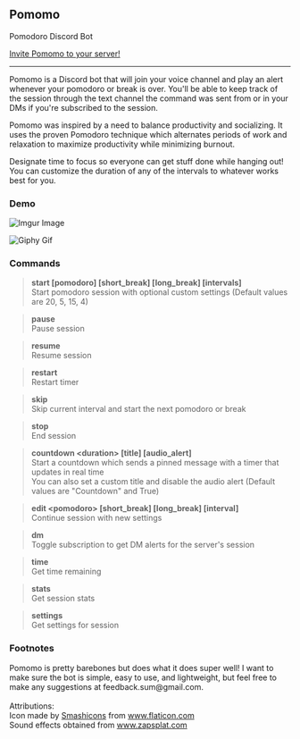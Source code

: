## Pomomo
Pomodoro Discord Bot

<a href="https://discord.com/api/oauth2/authorize?client_id=821952460909445130&permissions=3155968&scope=bot">Invite Pomomo to your server!</a>
__________
Pomomo is a Discord bot that will join your voice channel and play an alert whenever your pomodoro or break is over. 
You'll be able to keep track of the session through the text channel the command was sent from 
or in your DMs if you're subscribed to the session.

Pomomo was inspired by a need to balance productivity and socializing. 
It uses the proven Pomodoro technique which alternates periods of work and relaxation 
to maximize productivity while minimizing burnout.

Designate time to focus so everyone can get stuff done while hanging out! You can customize the duration of any of the intervals to whatever works best for you.

### Demo

![Imgur Image](https://i.imgur.com/w3LfMP3.png)

![Giphy Gif](https://media.giphy.com/media/rD2aQ1uPCetKN8zpI6/giphy.gif)

### Commands
>**start \[pomodoro] \[short_break] \[long_break] \[intervals]**\
>Start pomodoro session with optional custom settings (Default values are 20, 5, 15, 4)

>**pause**\
>Pause session

>**resume**\
>Resume session

>**restart**\
>Restart timer

>**skip**\
>Skip current interval and start the next pomodoro or break

>**stop**\
>End session

>**countdown \<duration> \[title] \[audio_alert]**\
>Start a countdown which sends a pinned message with a timer that updates in real time\
>You can also set a custom title and disable the audio alert (Default values are "Countdown" and True)

>**edit \<pomodoro> \[short_break] \[long_break] \[interval]**\
>Continue session with new settings

>**dm**\
>Toggle subscription to get DM alerts for the server's session

>**time**\
>Get time remaining

>**stats**\
>Get session stats

>**settings**\
>Get settings for session

### Footnotes

<div>Pomomo is pretty barebones but does what it does super well! 
I want to make sure the bot is simple, easy to use, and lightweight, but feel free to make any suggestions at feedback.sum@gmail.com.</div>

<div><br />Attributions:<br />Icon made by <a href="https://www.flaticon.com/authors/smashicons" title="Smashicons">Smashicons</a> 
from <a href="https://www.flaticon.com/" title="Flaticon">www.flaticon.com</a><br />
Sound effects obtained from <a href="https://www.zapsplat.com/">www.zapsplat.com</a></div>
